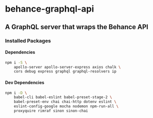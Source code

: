 # behance-graphql-api

## A GraphQL server that wraps the Behance API

### Installed Packages

#### Dependencies

```bash
npm i -S \
    apollo-server apollo-server-express axios chalk \
    cors debug express graphql graphql-resolvers ip 

```

#### Dev Dependencies

```bash
npm i -D \
    babel-cli babel-eslint babel-preset-stage-2 \
    babel-preset-env chai chai-http dotenv eslint \
    eslint-config-google mocha nodemon npm-run-all \
    proxyquire rimraf sinon sinon-chai

```
